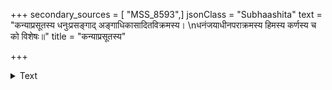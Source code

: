 +++
secondary_sources = [ "MSS_8593",]
jsonClass = "Subhaashita"
text = "कन्याप्रसूतस्य धनुःप्रसङ्गाद् अङ्गाधिकासादितविक्रमस्य।  \nधनंजयाधीनपराक्रमस्य हिमस्य कर्णस्य च को विशेषः॥"
title = "कन्याप्रसूतस्य"

+++

<details><summary>Text</summary>

कन्याप्रसूतस्य धनुःप्रसङ्गाद् अङ्गाधिकासादितविक्रमस्य।  
धनंजयाधीनपराक्रमस्य हिमस्य कर्णस्य च को विशेषः॥
</details>
